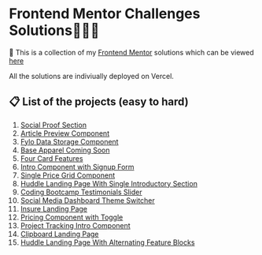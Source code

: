 # Frontend Mentor Challenges Solutions👩🏽‍🎓

📒 This is a collection of my [Frontend Mentor](https://www.frontendmentor.io/) solutions which can be viewed [here](https://root-page.vercel.app/)

All the solutions are indiviually deployed on Vercel.

## 📋 List of the projects (easy to hard)
1. [Social Proof Section](https://frontendmentor-social-proof.vercel.app/)
2. [Article Preview Component](https://frontendmentor-article-preview-nine.vercel.app/)
3. [Fylo Data Storage Component](https://frontendmentor-fylo-data-storage-orpin.vercel.app/)
4. [Base Apparel Coming Soon](https://base-apparel-coming-soon-master-murex.vercel.app/)
5. [Four Card Features](https://four-card-feature-section-master-flax.vercel.app/)
6. [Intro Component with Signup Form](https://intro-component-with-signup-form-master-delta.vercel.app/)
7. [Single Price Grid Component](https://single-price-grid-component-master-kappa-eight.vercel.app/)
8. [Huddle Landing Page With Single Introductory Section](https://huddle-landing-page-with-single-introductory-section-master.yjcyun.vercel.app/)
9. [Coding Bootcamp Testimonials Slider](https://coding-bootcamp-testimonials-slider-master-rosy-seven.vercel.app/)
10. [Social Media Dashboard Theme Switcher](https://social-media-dashboard-with-theme-switcher-master-one.vercel.app/)
11. [Insure Landing Page](https://insure-landing-page-master-lac.vercel.app/)
12. [Pricing Component with Toggle](https://pricing-component-with-toggle-master-swart.vercel.app/)
13. [Project Tracking Intro Component](https://13-project-tracking-intro-component-master.vercel.app/)
14. [Clipboard Landing Page](https://14-clipboard-landing-page-master.vercel.app)
15. [Huddle Landing Page With Alternating Feature Blocks](https://15-huddle-landing-page-with-alternating-feature-blocks-master.vercel.app/)